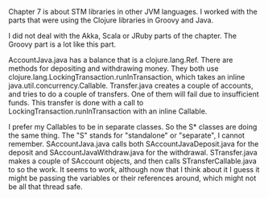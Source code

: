 Chapter 7 is about STM libraries in other JVM languages. I worked with the parts that were using the Clojure libraries in Groovy and Java.    

I did not deal with the Akka, Scala or JRuby parts of the chapter. The Groovy part is a lot like this part.    

AccountJava.java has a balance that is a clojure.lang.Ref. There are methods for depositing and withdrawing money. They both use clojure.lang.LockingTransaction.runInTransaction, which takes an inline java.util.concurrency.Callable. Transfer.java creates a couple of accounts, and tries to do a couple of transfers. One of them will fail due to insufficient funds. This transfer is done with a call to LockingTransaction.runInTransaction with an inline Callable.    

I prefer my Callables to be in separate classes. So the S* classes are doing the same thing. The "S" stands for "standalone" or "separate", I cannot remember. SAccountJava.java calls both SAccountJavaDeposit.java for the deposit and SAccountJavaWithdraw.java for the withdrawal. STransfer.java makes a couple of SAccount objects, and then calls STransferCallable.java to so the work. It seems to work, although now that I think about it I guess it might be passing the variables or their references around, which might not be all that thread safe.    



